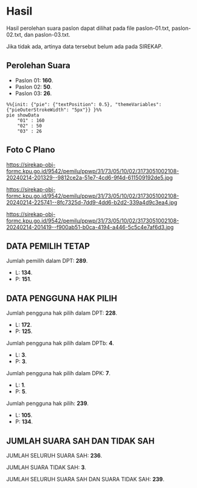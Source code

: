 # Hasil

Hasil perolehan suara paslon dapat dilihat pada file paslon-01.txt, paslon-02.txt, dan paslon-03.txt.

Jika tidak ada, artinya data tersebut belum ada pada SIREKAP.

## Perolehan Suara

 * Paslon 01: **160**.
 * Paslon 02: **50**.
 * Paslon 03: **26**.

```mermaid
%%{init: {"pie": {"textPosition": 0.5}, "themeVariables": {"pieOuterStrokeWidth": "5px"}} }%%
pie showData
    "01" : 160
    "02" : 50
    "03" : 26
```
## Foto C Plano

https://sirekap-obj-formc.kpu.go.id/9542/pemilu/ppwp/31/73/05/10/02/3173051002108-20240214-201329--9812ce2a-51e7-4cd6-9f4d-611509192de5.jpg

https://sirekap-obj-formc.kpu.go.id/9542/pemilu/ppwp/31/73/05/10/02/3173051002108-20240214-225741--8fc7325d-7dd9-4dd6-b2d2-339a4d9c3ea4.jpg

https://sirekap-obj-formc.kpu.go.id/9542/pemilu/ppwp/31/73/05/10/02/3173051002108-20240214-201419--f900ab51-b0ca-4194-a446-5c5c4e7af6d3.jpg

## DATA PEMILIH TETAP

Jumlah pemilih dalam DPT: **289**.
 * L: **134**.
 * P: **151**.

## DATA PENGGUNA HAK PILIH

Jumlah pengguna hak pilih dalam DPT: **228**.
 * L: **172**.
 * P: **125**.

Jumlah pengguna hak pilih dalam DPTb: **4**.
 * L: **3**.
 * P: **3**.

Jumlah pengguna hak pilih dalam DPK: **7**.
 * L: **1**.
 * P: **5**.

Jumlah pengguna hak pilih: **239**.
 * L: **105**.
 * P: **134**.

## JUMLAH SUARA SAH DAN TIDAK SAH

JUMLAH SELURUH SUARA SAH: **236**.

JUMLAH SUARA TIDAK SAH: **3**.

JUMLAH SELURUH SUARA SAH DAN SUARA TIDAK SAH: **239**.
